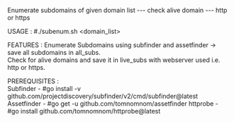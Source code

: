 ﻿Enumerate subdomains of given domain list --- check alive domain --- http or https

USAGE :
#./subenum.sh <domain_list>

FEATURES :
Enumerate Subdomains using subfinder and assetfinder -> save all subdomains in all_subs.                                                                        
Check for alive domains and save it in live_subs with webserver used i.e. http or https.

PREREQUISITES :       
Subfinder - #go install -v github.com/projectdiscovery/subfinder/v2/cmd/subfinder@latest                                                                         
Assetfinder - #go get -u github.com/tomnomnom/assetfinder
httprobe - #go install github.com/tomnomnom/httprobe@latest 
